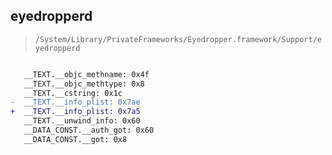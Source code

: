 ## eyedropperd

> `/System/Library/PrivateFrameworks/Eyedropper.framework/Support/eyedropperd`

```diff

   __TEXT.__objc_methname: 0x4f
   __TEXT.__objc_methtype: 0x8
   __TEXT.__cstring: 0x1c
-  __TEXT.__info_plist: 0x7ae
+  __TEXT.__info_plist: 0x7a5
   __TEXT.__unwind_info: 0x60
   __DATA_CONST.__auth_got: 0x60
   __DATA_CONST.__got: 0x8

```
